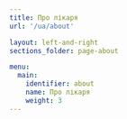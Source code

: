 ```yaml
---
title: Про лікаря
url: '/ua/about'

layout: left-and-right
sections_folder: page-about

menu:
  main:
    identifier: about
    name: Про лікаря
    weight: 3
---
```

